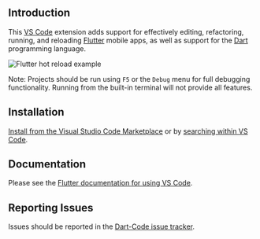 ## Introduction

This [VS Code](https://code.visualstudio.com/) extension adds support for
effectively editing, refactoring, running, and reloading [Flutter](https://flutter.io/)
mobile apps, as well as support for the [Dart](https://www.dartlang.org/) programming
language.

![Flutter hot reload example](https://dartcode.org/images/marketplace/flutter_hot_reload.gif)

Note: Projects should be run using `F5` or the `Debug` menu for full debugging functionality. Running from the built-in terminal will not provide all features.

## Installation

[Install from the Visual Studio Code Marketplace](https://marketplace.visualstudio.com/items?itemName=Dart-Code.flutter) or by [searching within VS Code](https://code.visualstudio.com/docs/editor/extension-gallery#_search-for-an-extension).

## Documentation

Please see the [Flutter documentation for using VS Code](https://flutter.io/using-ide-vscode/).

## Reporting Issues

Issues should be reported in the [Dart-Code issue tracker](https://github.com/Dart-Code/Dart-Code/issues).
